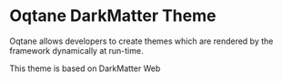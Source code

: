 # Oqtane DarkMatter Theme

Oqtane allows developers to create themes which are rendered by the framework dynamically at run-time. 

This theme is based on DarkMatter Web
